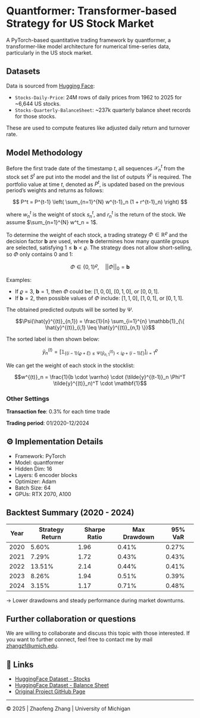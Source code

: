 # Quantformer: Transformer-based Strategy for US Stock Market

A PyTorch-based quantitative trading framework by quantformer, a transformer-like model architecture for numerical time-series data, particularly in the US stock market.

## Datasets
Data is sourced from [Hugging Face](https://huggingface.co/datasets/paperswithbacktest):

- `Stocks-Daily-Price`: 24M rows of daily prices from 1962 to 2025 for ~6,644 US stocks.
- `Stocks-Quarterly-BalanceSheet`: ~237k quarterly balance sheet records for those stocks.

These are used to compute features like adjusted daily return and turnover rate.

## Model Methodology

Before the first trade date of the timestamp $t$, all sequences $\mathcal{X}^{t}_{n}$ from the stock set $S^t$ are put into the model and the list of outputs $\hat{Y}^t$ is required. The portfolio value at time $t$, denoted as $P^t$, is updated based on the previous period’s weights and returns as follows:

$$
P^t = P^{t-1} \left( \sum_{n=1}^{N} w^{t-1}_n (1 + r^{t-1}_n) \right)
$$

where $w^t_n$ is the weight of stock $s^t_n$, and $r^t_n$ is the return of the stock. We assume $\sum_{n=1}^{N} w^t_n = 1$.

To determine the weight of each stock, a trading strategy $\Phi \in \mathbb{R}^{\varrho}$ and the decision factor $\mathbf{b}$ are used, where $\mathbf{b}$ determines how many quantile groups are selected, satisfying $1 \leq \mathbf{b} < \varrho$. The strategy does not allow short-selling, so $\Phi$ only contains $0$ and $1$:

$$
\Phi \in \{0,1\}^{\varrho}, \quad ||\Phi||_0 = \mathbf{b}
$$

Examples:
- If $\varrho = 3$, $\mathbf{b} = 1$, then $\Phi$ could be: $[1, 0, 0]$, $[0, 1, 0]$, or $[0, 0, 1]$.
- If $\mathbf{b} = 2$, then possible values of $\Phi$ include: $[1, 1, 0]$, $[1, 0, 1]$, or $[0, 1, 1]$.

The obtained predicted outputs will be sorted by $\Psi$.
```math
\Psi(\hat{y}^{(t)}_{n,1}) = \frac{1}{n} \sum_{i=1}^{n} \mathbb{1}_{\{ \hat{y}^{(t)}_{i,1} \leq \hat{y}^{(t)}_{n,1} \}}
```

The sorted label is then shown below:
```math
\tilde{y}^{(t)}_n = \left[ \mathbb{1}_{\{ (i-1)(\varrho+\xi) \leq \Psi(\hat{y}^{(t)}_{n,1}) < i\varrho + (i-1)\xi \}} \right]_{i=1}^{\varrho}
```

We can get the weight of each stock in the stocklist:
```math
w^{(t)}_n = \frac{1}{b \cdot \varrho} \cdot (\tilde{y}^{(t-1)}_n \Phi^T \tilde{y}^{(t)}_n)^T \cdot \mathbf{1}
```

### Other Settings
**Transaction fee**: 0.3% for each time trade

**Trading period**: 01/2020-12/2024

## ⚙️ Implementation Details
- Framework: PyTorch
- Model: quantformer
- Hidden Dim: 16
- Layers: 6 encoder blocks
- Optimizer: Adam
- Batch Size: 64
- GPUs: RTX 2070, A100

## Backtest Summary (2020 - 2024)
| Year | Strategy Return | Sharpe Ratio | Max Drawdown | 95% VaR |
|------|------------------|---------------|----------------|-----------|
| 2020 | 5.60%            | 1.96          | 0.41%          | 0.27%     |
| 2021 | 7.29%            | 1.72          | 0.43%          | 0.43%     |
| 2022 | 13.51%           | 2.14          | 0.44%          | 0.41%     |
| 2023 | 8.26%            | 1.94          | 0.51%          | 0.39%     |
| 2024 | 3.15%            | 1.17          | 0.71%          | 0.48%     |

-> Lower drawdowns and steady performance during market downturns.

## Further collaboration or questions
We are willing to collaborate and discuss this topic with those interested. If you want to further connect, feel free to contact me by mail [zhangzf@umich.edu](mailto:zhangzf@umich.edu). 

## 🔗 Links
- [HuggingFace Dataset - Stocks](https://huggingface.co/datasets/paperswithbacktest/Stocks-Daily-Price)
- [HuggingFace Dataset - Balance Sheet](https://huggingface.co/datasets/paperswithbacktest/Stocks-Quarterly-BalanceSheet)
- [Original Project GitHub Page](https://github.com/zhangmordred/STATS507_QFwithUSStocks)

---
© 2025 | Zhaofeng Zhang | University of Michigan


